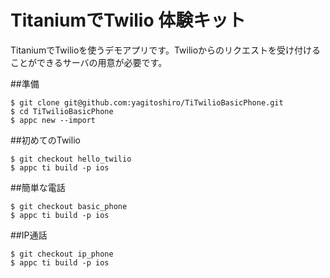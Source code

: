 # TitaniumでTwilio 体験キット

TitaniumでTwilioを使うデモアプリです。Twilioからのリクエストを受け付けることができるサーバの用意が必要です。

##準備
```
$ git clone git@github.com:yagitoshiro/TiTwilioBasicPhone.git
$ cd TiTwilioBasicPhone
$ appc new --import
```

##初めてのTwilio
```
$ git checkout hello_twilio
$ appc ti build -p ios
```

##簡単な電話
```
$ git checkout basic_phone
$ appc ti build -p ios
```

##IP通話
```
$ git checkout ip_phone
$ appc ti build -p ios
```
